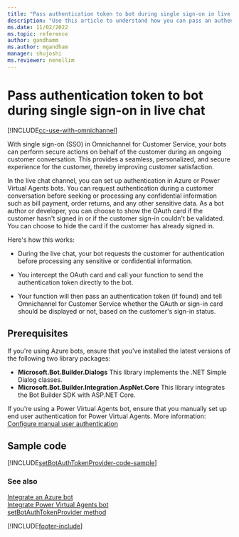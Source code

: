 ```yaml
---
title: "Pass authentication token to bot during single sign-on in live chat | Microsoft Docs"
description: "Use this article to understand how you can pass an authentication token to an Azure or Power Virtual Agents bot during single sign-on (SSO) in live chat."
ms.date: 11/02/2022
ms.topic: reference
author: gandhamm
ms.author: mgandham
manager: shujoshi
ms.reviewer: nenellim
---
```


# Pass authentication token to bot during single sign-on in live chat

[!INCLUDE[cc-use-with-omnichannel](../includes/cc-use-with-omnichannel.md)]

With single sign-on (SSO) in Omnichannel for Customer Service, your bots can perform secure actions on behalf of the customer during an ongoing customer conversation.​ This provides a seamless, personalized, and secure experience for the customer, thereby improving customer satisfaction.

In the live chat channel, you can set up authentication in Azure or Power Virtual Agents bots. You can request authentication during a customer conversation before seeking or processing any confidential information such as bill payment, order returns, and any other sensitive data. As a bot author or developer, you can choose to show the OAuth card if the customer hasn't signed in or if the customer sign-in couldn't be validated. You can choose to hide the card if the customer has already signed in.

Here's how this works:

- During the live chat, your bot requests the customer for authentication before processing any sensitive or confidential information.
 
- You intercept the OAuth card and call your function to send the authentication token directly to the bot. 

- Your function will then pass an authentication token (if found) and tell Omnichannel for Customer Service whether the OAuth or sign-in card should be displayed or not, based on the customer's sign-in status.

## Prerequisites

If you're using Azure bots, ensure that you've installed the latest versions of the following two library packages:
- **Microsoft.Bot.Builder.Dialogs** This library implements the .NET Simple Dialog classes.
- **Microsoft.Bot.Builder.Integration.AspNet.Core** This library integrates the Bot Builder SDK with ASP.NET Core.

If you're using a Power Virtual Agents bot, ensure that you manually set up end user authentication for Power Virtual Agents. More information: [Configure manual user authentication](/power-virtual-agents/configuration-end-user-authentication#manual-for-any-channel-including-teams)

## Sample code

[!INCLUDE[setBotAuthTokenProvider-code-sample](developer/reference/includes/setBotAuthTokenProvider-code-sample.md)]

### See also

[Integrate an Azure bot](configure-bot-azure.md)  
[Integrate Power Virtual Agents bot](configure-bot-virtual-agent.md)  
[setBotAuthTokenProvider method](developer/reference/methods/setBotAuthTokenProvider.md)  

[!INCLUDE[footer-include](../includes/footer-banner.md)]
